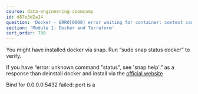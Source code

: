 ```yaml
---
course: data-engineering-zoomcamp
id: d87e3d2a14
question: 'Docker - ERRO[0000] error waiting for container: context canceled'
section: 'Module 1: Docker and Terraform'
sort_order: 730
---
```


You might have installed docker via snap. Run “sudo snap status docker” to verify.

If you have “error: unknown command "status", see 'snap help'.” as a response than deinstall docker and install via the [official website](https://docs.docker.com/engine/install/ubuntu/)

Bind for 0.0.0.0:5432 failed: port is a

